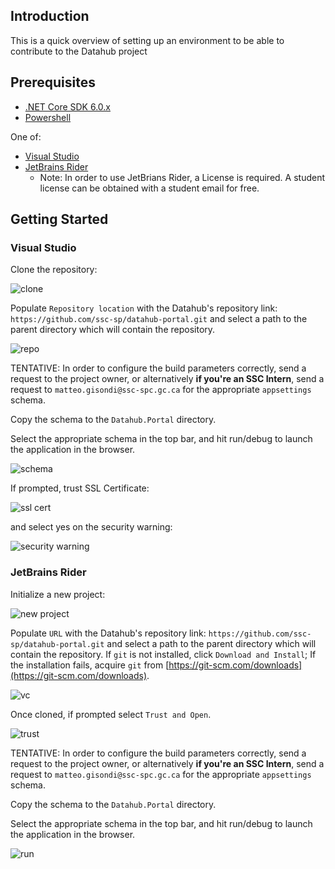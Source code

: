 ## Introduction

This is a quick overview of setting up an environment to be able to contribute to the Datahub project

## Prerequisites

- [.NET Core SDK 6.0.x](https://dotnet.microsoft.com/en-us/download/dotnet/6.0)
- [Powershell](https://github.com/powershell/powershell#readme)

One of:

- [Visual Studio](https://visualstudio.microsoft.com/downloads/)
- [JetBrains Rider](https://www.jetbrains.com/rider/)
  - Note: In order to use JetBrians Rider, a License is required. A student license can be obtained with a student email for free.

## Getting Started

### Visual Studio

Clone the repository:

![clone](../../static/vs/clone.png)

Populate `Repository location` with the Datahub's repository link: `https://github.com/ssc-sp/datahub-portal.git` and select a path to the parent directory which will contain the repository.

![repo](../../static/vs/repo.png)

TENTATIVE: In order to configure the build parameters correctly, send a request to the project owner, or alternatively **if you're an SSC Intern**, send a request to `matteo.gisondi@ssc-spc.gc.ca` for the appropriate `appsettings` schema.

Copy the schema to the `Datahub.Portal` directory.

Select the appropriate schema in the top bar, and hit run/debug to launch the application in the browser.

![schema](../../static/vs/schema.png)

If prompted, trust SSL Certificate:

![ssl cert](../../static/vs/ssl_cert.png)

and select yes on the security warning:

![security warning](../../static/vs/security_warning.png)

### JetBrains Rider

Initialize a new project:

![new project](../../static/rider/new.png)

Populate `URL` with the Datahub's repository link: `https://github.com/ssc-sp/datahub-portal.git` and select a path to the parent directory which will contain the repository. If `git` is not installed, click `Download and Install`; If the installation fails, acquire `git` from [https://git-scm.com/downloads](https://git-scm.com/downloads).

![vc](../../static/rider/vc.png)

Once cloned, if prompted select `Trust and Open`.

![trust](../../static/rider/trust.png)

TENTATIVE: In order to configure the build parameters correctly, send a request to the project owner, or alternatively **if you're an SSC Intern**, send a request to `matteo.gisondi@ssc-spc.gc.ca` for the appropriate `appsettings` schema.

Copy the schema to the `Datahub.Portal` directory.

Select the appropriate schema in the top bar, and hit run/debug to launch the application in the browser.

![run](../../static/rider/run.png)
